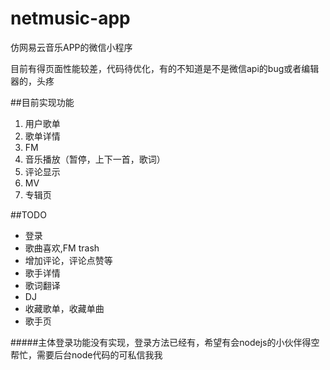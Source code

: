 # netmusic-app
仿网易云音乐APP的微信小程序

目前有得页面性能较差，代码待优化，有的不知道是不是微信api的bug或者编辑器的，头疼

##目前实现功能

1. 用户歌单
2. 歌单详情
3. FM
4. 音乐播放（暂停，上下一首，歌词）
5. 评论显示
6. MV
7. 专辑页

##TODO

* 登录
* 歌曲喜欢,FM trash
* 增加评论，评论点赞等
* 歌手详情
* 歌词翻译
* DJ
* 收藏歌单，收藏单曲
* 歌手页


#####主体登录功能没有实现，登录方法已经有，希望有会nodejs的小伙伴得空帮忙，需要后台node代码的可私信我我
